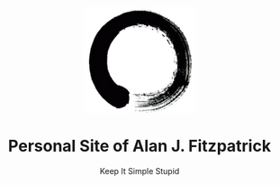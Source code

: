 <p align="center">
    <img width="200" src="./images/icon.png" />
</p>
<h1 align="center">Personal Site of Alan J. Fitzpatrick</h1>
<p align="center">Keep It Simple Stupid</p>
